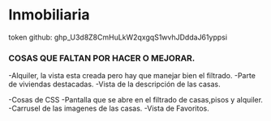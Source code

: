 # Inmobiliaria



token github:
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



### COSAS QUE FALTAN POR HACER O MEJORAR.

-Alquiler, la vista esta creada pero hay que manejar bien el filtrado.
-Parte de viviendas destacadas.
-Vista de la descripción de las casas.

-Cosas de CSS
    -Pantalla que se abre en el filtrado de casas,pisos y alquiler.
    -Carrusel de las imagenes de las casas.
    -Vista de Favoritos.


